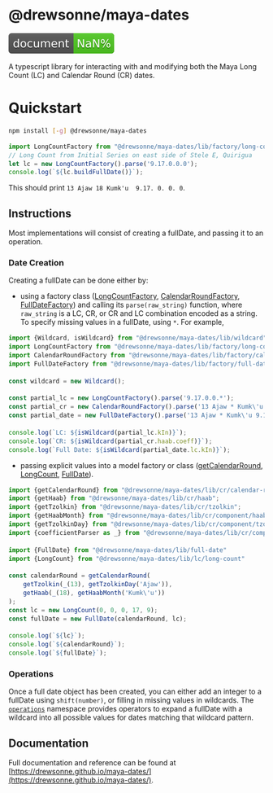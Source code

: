 # @drewsonne/maya-dates

![Documentation Coverage](./docs/badge.svg)

A typescript library for interacting with and modifying both the Maya Long Count (LC)
and Calendar Round (CR) dates.

# Quickstart
```sh
npm install [-g] @drewsonne/maya-dates
```

```typescript
import LongCountFactory from "@drewsonne/maya-dates/lib/factory/long-count";
// Long Count from Initial Series on east side of Stele E, Quirigua
let lc = new LongCountFactory().parse('9.17.0.0.0');
console.log(`${lc.buildFullDate()}`);
```
This should print `13 Ajaw 18 Kumk'u  9.17. 0. 0. 0`.

## Instructions

Most implementations will consist of creating a fullDate, and passing it to an operation.

### Date Creation
Creating a fullDate can be done either by:

 - using a factory class ([LongCountFactory](https://drewsonne.github.io/maya-dates/class/src/factory/long-count.js~LongCountFactory.html),
 [CalendarRoundFactory](https://drewsonne.github.io/maya-dates/class/src/factory/calendar-round.js~CalendarRoundFactory.html),
 [FullDateFactory](https://drewsonne.github.io/maya-dates/class/src/factory/full-date.js~FullDateFactory.html))
 and calling its `parse(raw_string)` function, where `raw_string` is a LC, CR,
 or CR and LC combination encoded as a string. To specify missing values in a
 fullDate, using `*`. For example,

```typescript
import {Wildcard, isWildcard} from "@drewsonne/maya-dates/lib/wildcard"
import LongCountFactory from "@drewsonne/maya-dates/lib/factory/long-count";
import CalendarRoundFactory from "@drewsonne/maya-dates/lib/factory/calendar-round";
import FullDateFactory from "@drewsonne/maya-dates/lib/factory/full-date";

const wildcard = new Wildcard();

const partial_lc = new LongCountFactory().parse('9.17.0.0.*');
const partial_cr = new CalendarRoundFactory().parse('13 Ajaw * Kumk\'u');
const partial_date = new FullDateFactory().parse('13 Ajaw * Kumk\'u 9.17.0.0.*');

console.log(`LC: ${isWildcard(partial_lc.kIn)}`);
console.log(`CR: ${isWildcard(partial_cr.haab.coeff)}`);
console.log(`Full Date: ${isWildcard(partial_date.lc.kIn)}`);
```

 - passing explicit values into a model factory or class ([getCalendarRound](https://drewsonne.github.io/maya-dates/docs/function/index.html#static-function-getCalendarRound),
 [LongCount](https://drewsonne.github.io/maya-dates/class/src/lc/long-count.js~LongCount.html),
 [FullDate](https://drewsonne.github.io/maya-dates/docs/class/src/full-date.js~FullDate.html)).

```javascript
import {getCalendarRound} from "@drewsonne/maya-dates/lib/cr/calendar-round";
import {getHaab} from "@drewsonne/maya-dates/lib/cr/haab";
import {getTzolkin} from "@drewsonne/maya-dates/lib/cr/tzolkin";
import {getHaabMonth} from "@drewsonne/maya-dates/lib/cr/component/haabMonth";
import {getTzolkinDay} from "@drewsonne/maya-dates/lib/cr/component/tzolkinDay";
import {coefficientParser as _} from "@drewsonne/maya-dates/lib/cr/component/coefficient"

import {FullDate} from "@drewsonne/maya-dates/lib/full-date"
import {LongCount} from "@drewsonne/maya-dates/lib/lc/long-count"

const calendarRound = getCalendarRound(
    getTzolkin(_(13), getTzolkinDay('Ajaw')),
    getHaab(_(18), getHaabMonth('Kumk\'u'))
);
const lc = new LongCount(0, 0, 0, 17, 9);
const fullDate = new FullDate(calendarRound, lc);

console.log(`${lc}`);
console.log(`${calendarRound}`);
console.log(`${fullDate}`);
```

### Operations
Once a full date object has been created, you can either add an integer to a fullDate
using `shift(number)`, or filling in missing values in wildcards. The
[`operations`](https://drewsonne.github.io/maya-dates/identifiers.html#operations)
namespace provides operators to expand a fullDate with a wildcard into all possible
values for dates matching that wildcard pattern.

## Documentation

Full documentation and reference can be found at
[https://drewsonne.github.io/maya-dates/](https://drewsonne.github.io/maya-dates/).

